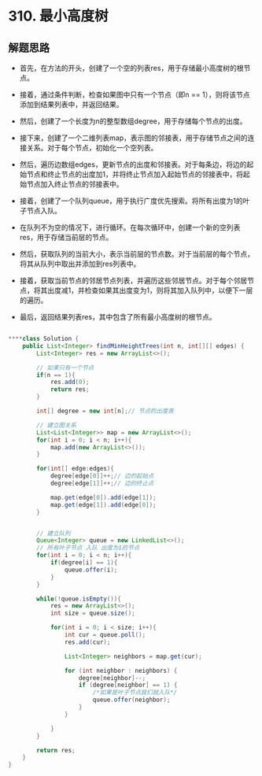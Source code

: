 # 310. 最小高度树


## 解题思路

* 首先，在方法的开头，创建了一个空的列表res，用于存储最小高度树的根节点。

* 接着，通过条件判断，检查如果图中只有一个节点（即n == 1），则将该节点添加到结果列表中，并返回结果。

* 然后，创建了一个长度为n的整型数组degree，用于存储每个节点的出度。

* 接下来，创建了一个二维列表map，表示图的邻接表，用于存储节点之间的连接关系。对于每个节点，初始化一个空列表。

* 然后，遍历边数组edges，更新节点的出度和邻接表。对于每条边，将边的起始节点和终止节点的出度加1，并将终止节点加入起始节点的邻接表中，将起始节点加入终止节点的邻接表中。

* 接着，创建了一个队列queue，用于执行广度优先搜索。将所有出度为1的叶子节点入队。

* 在队列不为空的情况下，进行循环。在每次循环中，创建一个新的空列表res，用于存储当前层的节点。

* 然后，获取队列的当前大小，表示当前层的节点数。对于当前层的每个节点，将其从队列中取出并添加到res列表中。

* 接着，获取当前节点的邻居节点列表，并遍历这些邻居节点。对于每个邻居节点，将其出度减1，并检查如果其出度变为1，则将其加入队列中，以便下一层的遍历。

* 最后，返回结果列表res，其中包含了所有最小高度树的根节点。

```java

****class Solution {
    public List<Integer> findMinHeightTrees(int n, int[][] edges) {
        List<Integer> res = new ArrayList<>();

        // 如果只有一个节点
        if(n == 1){
            res.add(0);
            return res;
        }

        int[] degree = new int[n];// 节点的出度表

        // 建立图关系
        List<List<Integer>> map = new ArrayList<>();
        for(int i = 0; i < n; i++){
            map.add(new ArrayList<>());
        }

        for(int[] edge:edges){
            degree[edge[0]]++;// 边的起始点
            degree[edge[1]]++;// 边的终止点

            map.get(edge[0]).add(edge[1]);
            map.get(edge[1]).add(edge[0]);
        }


        // 建立队列
        Queue<Integer> queue = new LinkedList<>();
        // 所有叶子节点 入队 出度为1的节点 
        for(int i = 0; i < n; i++){
            if(degree[i] == 1){
                queue.offer(i);
            }
        }

        while(!queue.isEmpty()){
            res = new ArrayList<>();
            int size = queue.size();

            for(int i = 0; i < size; i++){
                int cur = queue.poll();
                res.add(cur);

                List<Integer> neighbors = map.get(cur);

                for (int neighbor : neighbors) {
                    degree[neighbor]--;
                    if (degree[neighbor] == 1) {
                        /*如果是叶子节点我们就入队*/
                        queue.offer(neighbor);
                    }
                }

            }
        }

        return res;
    }
}

```